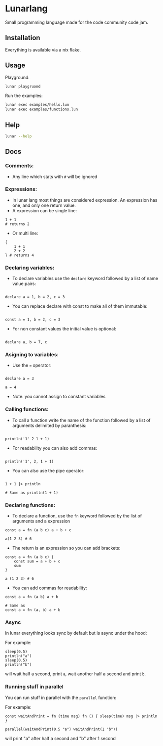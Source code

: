 # Lunarlang

Small programming language made for the code community code jam.

## Installation

Everything is available via a nix flake.

## Usage

Playground:

```sh
lunar playgruond
```

Run the examples:

```sh
lunar exec examples/hello.lun
lunar exec examples/functions.lun
```

## Help

```sh
lunar --help
```

## Docs

### Comments:

-   Any line which stats with `#` will be ignored

### Expressions:

-   In lunar lang most things are considered expression. An expression has one, and only one return value.
-   A expression can be single line:

```
1 + 1
# returns 2
```

-   Or multi line:

```
{
    1 + 1
    2 + 2
} # returns 4
```

### Declaring variables:

-   To declare variables use the `declare` keyword followed by a list of name value pairs:

```

declare a = 1, b = 2, c = 3

```

-   You can replace declare with const to make all of them immutable:

```

const a = 1, b = 2, c = 3

```

-   For non constant values the initial value is optional:

```

declare a, b = 7, c

```

### Asigning to variables:

-   Use the `=` operator:

```

declare a = 3

a = 4

```

-   Note: you cannot assign to constant variables

### Calling functions:

-   To call a function write the name of the function followed by a list of arguments delimited by paranthesis:

```

println('1' 2 1 + 1)

```

-   For readability you can also add commas:

```

println('1', 2, 1 + 1)

```

-   You can also use the pipe operator:

```

1 + 1 |> println

# Same as println(1 + 1)
```

### Declaring functions:

-   To declare a function, use the `fn` keyword followed by the list of arguments and a expression

```
const a = fn (a b c) a + b + c

a(1 2 3) # 6
```

-   The return is an expression so you can add brackets:

```
const a = fn (a b c) {
    const sum = a + b + c
    sum
}

a (1 2 3) # 6
```

-   You can add commas for readability:

```
const a = fn (a b) a + b

# Same as
const a = fn (a, b) a + b
```

### Async

In lunar everything looks sync by default but is async under the hood:

For example:

```
sleep(0.5)
println("a")
sleep(0.5)
println("b")
```

will wait half a second, print `a`, wait another half a second and print `b`.

### Running stuff in parallel

You can run stuff in parallel with the `parallel` function:

For example:

```
const waitAndPrint = fn (time msg) fn () { sleep(time) msg |> println }

parallel(waitAndPrint(0.5 "a") waitAndPrint(1 "b"))
```

will print "a" after half a second and "b" after 1 second
